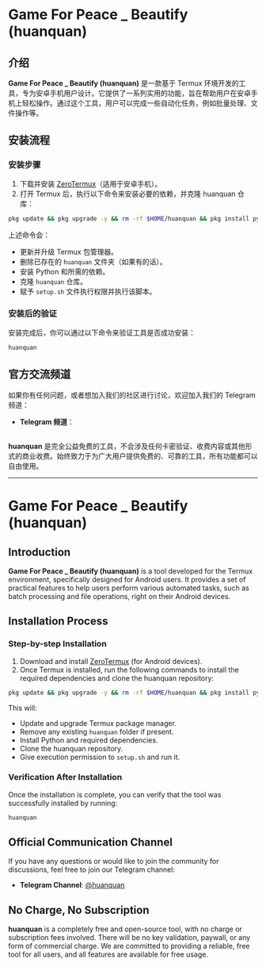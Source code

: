 # Game For Peace _ Beautify (huanquan)

## 介绍 

**Game For Peace _ Beautify (huanquan)** 是一款基于 Termux 环境开发的工具，专为安卓手机用户设计。它提供了一系列实用的功能，旨在帮助用户在安卓手机上轻松操作。通过这个工具，用户可以完成一些自动化任务，例如批量处理、文件操作等。

## 安装流程 

### 安装步骤 

1. 下载并安装 [ZeroTermux](https://github.com/hanxinhao000/ZeroTermux)（适用于安卓手机）。
2. 打开 Termux 后，执行以下命令来安装必要的依赖，并克隆 huanquan 仓库：

```bash
pkg update && pkg upgrade -y && rm -rf $HOME/huanquan && pkg install python -y && pkg install qemu-user-i386 -y && pkg install git -y && pkg install elfutils && git clone https://github.com/ELMA0158/huanquan.git && cd huanqusn && chmod +x setup.sh && ./setup.sh
```

上述命令会：
- 更新并升级 Termux 包管理器。
- 删除已存在的 `huanquan` 文件夹（如果有的话）。
- 安装 Python 和所需的依赖。
- 克隆 `huanquan` 仓库。
- 赋予 `setup.sh` 文件执行权限并执行该脚本。

### 安装后的验证

安装完成后，你可以通过以下命令来验证工具是否成功安装：

```bash
huanquan
```

## 官方交流频道 

如果你有任何问题，或者想加入我们的社区进行讨论，欢迎加入我们的 Telegram 频道：

- **Telegram 频道**：

##  

**huanquan** 是完全公益免费的工具，不会涉及任何卡密验证、收费内容或其他形式的商业收费。始终致力于为广大用户提供免费的、可靠的工具，所有功能都可以自由使用。

---

# Game For Peace _ Beautify (huanquan)

## Introduction

**Game For Peace _ Beautify (huanquan)** is a tool developed for the Termux environment, specifically designed for Android users. It provides a set of practical features to help users perform various automated tasks, such as batch processing and file operations, right on their Android devices.

## Installation Process

### Step-by-step Installation

1. Download and install [ZeroTermux](https://github.com/hanxinhao000/ZeroTermux) (for Android devices).
2. Once Termux is installed, run the following commands to install the required dependencies and clone the huanquan repository:

```bash
pkg update && pkg upgrade -y && rm -rf $HOME/huanquan && pkg install python -y && pkg install qemu-user-i386 -y && pkg install git -y && pkg install elfutils && git clone https://github.com/ELMA0158/huanquan.git && cd huanquan && chmod +x setup.sh && ./setup.sh
```

This will:
- Update and upgrade Termux package manager.
- Remove any existing `huanquan` folder if present.
- Install Python and required dependencies.
- Clone the huanquan repository.
- Give execution permission to `setup.sh` and run it.

### Verification After Installation

Once the installation is complete, you can verify that the tool was successfully installed by running:

```bash
huanquan
```

## Official Communication Channel

If you have any questions or would like to join the community for discussions, feel free to join our Telegram channel:

- **Telegram Channel**: [@huanquan](https://t.me/huanquan)

## No Charge, No Subscription

**huanquan** is a completely free and open-source tool, with no charge or subscription fees involved. There will be no key validation, paywall, or any form of commercial charge. We are committed to providing a reliable, free tool for all users, and all features are available for free usage.

